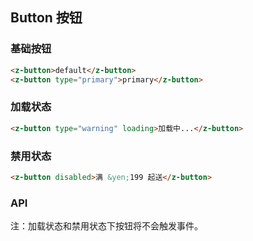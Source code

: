 ## Button 按钮

### 基础按钮
<template>
  <div class="introduce">
    <z-button @click="test">default</z-button>
  </div>

  <div class="introduce">
    <z-button type="primary">primary</z-button>
  </div>

  <div class="introduce">
    <z-button type="success">success</z-button>
  </div>

  <div class="introduce">
    <z-button type="info">info</z-button>
  </div>

  <div class="introduce">
    <z-button type="warning">warning</z-button>
  </div>

  <div class="introduce">
    <z-button type="danger">danger</z-button>
  </div>
</template>

```html
<z-button>default</z-button>
<z-button type="primary">primary</z-button>
```

### 加载状态
<template>
<z-button type="warning" loading>加载中...</z-button>
</template>

```html
<z-button type="warning" loading>加载中...</z-button>
```

### 禁用状态
<template>
<z-button disabled>满 &yen;199 起送</z-button>
</template>

```html
<z-button disabled>满 &yen;199 起送</z-button>
```

### API
注：加载状态和禁用状态下按钮将不会触发事件。
<template>
  <div class="introduce-block">
    <z-table
    :ths="['参数','类型','必填','默认值','说明']"
    :trs="[
            ['type','String','否','default','按钮样式(default,primary,success,info,warning,danger)'],
            ['loading','Boolean','否','false','是否显示加载状态'],
            ['disabled','Boolean','否','false','是否禁用按钮']
          ]">
    </z-table>
  </div>
</template>

<script>
export default {
  methods: {
    test() {
      alert(1)
    }
  }
}
</script>
